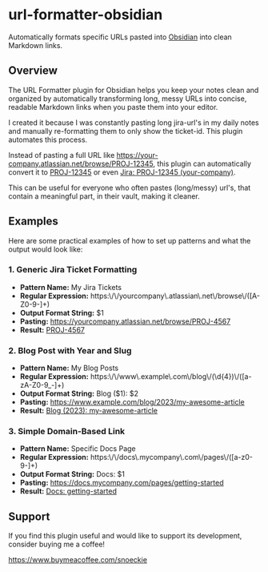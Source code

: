 # url-formatter-obsidian
Automatically formats specific URLs pasted into [Obsidian](https://obsidian.md/) into clean Markdown links. 

## Overview
The URL Formatter plugin for Obsidian helps you keep your notes clean and organized by automatically transforming long, messy URLs into concise, readable Markdown links when you paste them into your editor.

I created it because I was constantly pasting long jira-url's in my daily notes and manually re-formatting them to only show the ticket-id. This plugin automates this process.

Instead of pasting a full URL like https://your-company.atlassian.net/browse/PROJ-12345, this plugin can automatically convert it to [PROJ-12345](https://your-company.atlassian.net/browse/PROJ-12345) or even [Jira: PROJ-12345 (your-company)](https://your-company.atlassian.net/browse/PROJ-12345).

This can be useful for everyone who often pastes (long/messy) url's, that contain a meaningful part, in their vault, making it cleaner.

## Examples

Here are some practical examples of how to set up patterns and what the output would look like:

### 1. Generic Jira Ticket Formatting
- **Pattern Name:** My Jira Tickets
- **Regular Expression:** https:\\/\\/yourcompany\\.atlassian\\.net\\/browse\\/([A-Z0-9-]+)
- **Output Format String:** $1
- **Pasting:** https://yourcompany.atlassian.net/browse/PROJ-4567
- **Result:** [PROJ-4567](https://yourcompany.atlassian.net/browse/PROJ-4567)

### 2. Blog Post with Year and Slug
- **Pattern Name:** My Blog Posts
- **Regular Expression:** https:\\/\\/www\\.example\\.com\\/blog\\/(\\d{4})\\/([a-zA-Z0-9_-]+)
- **Output Format String:** Blog ($1): $2
- **Pasting:** https://www.example.com/blog/2023/my-awesome-article
- **Result:** [Blog (2023): my-awesome-article](https://www.example.com/blog/2023/my-awesome-article)

### 3. Simple Domain-Based Link
- **Pattern Name:** Specific Docs Page
- **Regular Expression:** https:\\/\\/docs\\.mycompany\\.com\\/pages\\/([a-z0-9-]+)
- **Output Format String:** Docs: $1
- **Pasting:** https://docs.mycompany.com/pages/getting-started
- **Result:** [Docs: getting-started](https://docs.mycompany.com/pages/getting-started)

## Support
If you find this plugin useful and would like to support its development, consider buying me a coffee!

https://www.buymeacoffee.com/snoeckie

